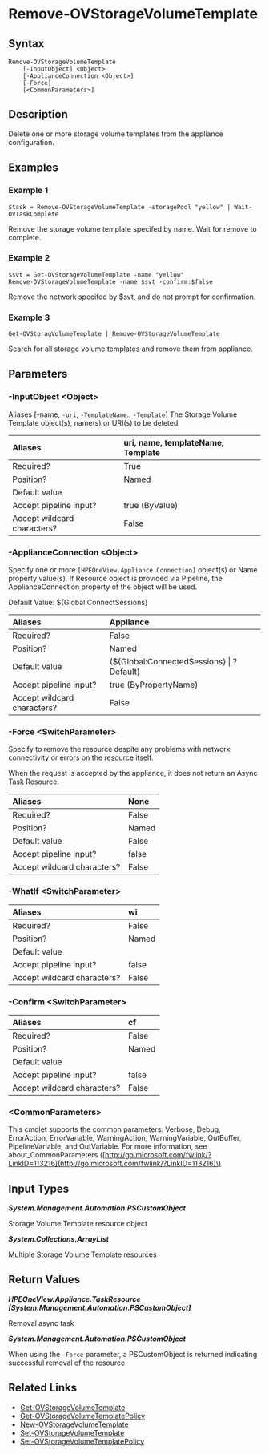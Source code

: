 ﻿---
description: Delete storage volume template(s) from appliance configuration.
---

# Remove-OVStorageVolumeTemplate

## Syntax

```text
Remove-OVStorageVolumeTemplate
    [-InputObject] <Object>
    [-ApplianceConnection <Object>]
    [-Force]
    [<CommonParameters>]
```

## Description

Delete one or more storage volume templates from the appliance configuration.

## Examples

###  Example 1 

```text
$task = Remove-OVStorageVolumeTemplate -storagePool "yellow" | Wait-OVTaskComplete
```

Remove the storage volume template specifed by name.  Wait for remove to complete.

###  Example 2 

```text
$svt = Get-OVStorageVolumeTemplate -name "yellow"
Remove-OVStorageVolumeTemplate -name $svt -confirm:$false
```

Remove the network specifed by $svt, and do not prompt for confirmation.

###  Example 3 

```text
Get-OVStoragVolumeTemplate | Remove-OVStorageVolumeTemplate
```

Search for all storage volume templates and remove them from appliance.

## Parameters

### -InputObject &lt;Object&gt;

Aliases [-name, `-uri`, `-TemplateName`., `-Template`]
The Storage Volume Template object(s), name(s) or URI(s) to be deleted.

| Aliases | uri, name, templateName, Template |
| :--- | :--- |
| Required? | True |
| Position? | Named |
| Default value |  |
| Accept pipeline input? | true (ByValue) |
| Accept wildcard characters? | False |

### -ApplianceConnection &lt;Object&gt;

Specify one or more `[HPEOneView.Appliance.Connection]` object(s) or Name property value(s). If Resource object is provided via Pipeline, the ApplianceConnection property of the object will be used.

Default Value: ${Global:ConnectSessions}

| Aliases | Appliance |
| :--- | :--- |
| Required? | False |
| Position? | Named |
| Default value | (${Global:ConnectedSessions} &vert; ? Default) |
| Accept pipeline input? | true (ByPropertyName) |
| Accept wildcard characters? | False |

### -Force &lt;SwitchParameter&gt;

Specify to remove the resource despite any problems with network connectivity or errors on the resource itself.

When the request is accepted by the appliance, it does not return an Async Task Resource.

| Aliases | None |
| :--- | :--- |
| Required? | False |
| Position? | Named |
| Default value | False |
| Accept pipeline input? | false |
| Accept wildcard characters? | False |

### -WhatIf &lt;SwitchParameter&gt;



| Aliases | wi |
| :--- | :--- |
| Required? | False |
| Position? | Named |
| Default value |  |
| Accept pipeline input? | false |
| Accept wildcard characters? | False |

### -Confirm &lt;SwitchParameter&gt;



| Aliases | cf |
| :--- | :--- |
| Required? | False |
| Position? | Named |
| Default value |  |
| Accept pipeline input? | false |
| Accept wildcard characters? | False |

### &lt;CommonParameters&gt;

This cmdlet supports the common parameters: Verbose, Debug, ErrorAction, ErrorVariable, WarningAction, WarningVariable, OutBuffer, PipelineVariable, and OutVariable. For more information, see about\_CommonParameters \([http://go.microsoft.com/fwlink/?LinkID=113216](http://go.microsoft.com/fwlink/?LinkID=113216)\)

## Input Types

_**System.Management.Automation.PSCustomObject**_

Storage Volume Template resource object

_**System.Collections.ArrayList**_

Multiple Storage Volume Template resources

## Return Values

_**HPEOneView.Appliance.TaskResource [System.Management.Automation.PSCustomObject]**_

Removal async task

_**System.Management.Automation.PSCustomObject**_

When using the `-Force` parameter, a PSCustomObject is returned indicating successful removal of the resource

## Related Links

* [Get-OVStorageVolumeTemplate](get-ovstoragevolumetemplate.md)
* [Get-OVStorageVolumeTemplatePolicy](get-ovstoragevolumetemplatepolicy.md)
* [New-OVStorageVolumeTemplate](new-ovstoragevolumetemplate.md)
* [Set-OVStorageVolumeTemplate](set-ovstoragevolumetemplate.md)
* [Set-OVStorageVolumeTemplatePolicy](set-ovstoragevolumetemplatepolicy.md)
